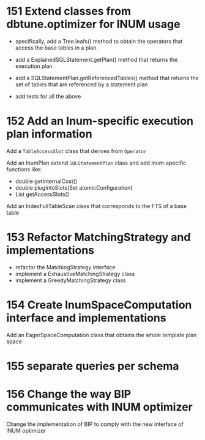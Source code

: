 # 151 Extend classes from dbtune.optimizer for INUM usage
    
 * specifically, add a Tree.leafs() method to obtain the operators that access the base tables in a 
 plan.

 * add a ExplainedSQLStatement.getPlan() method that returns the execution plan

 * add a SQLStatementPlan.getReferencedTables() method that returns the set of tables that are 
 referenced by a statement plan

 * add tests for all the above
 
# 152 Add an Inum-specific execution plan information

Add a `TableAccessSlot` class that derives from `Operator`

Add an InumPlan extend `SQLStatementPlan` class and add inum-specific functions like:

 * double getInternalCost()
 * double plugIntoSlots(Set<Index> atomicConfiguration)
 * List<TableAccessSlot> getAccessSlots()

Add an IndexFullTableScan class that corresponds to the FTS of a base table

# 153 Refactor MatchingStrategy and implementations

 * refactor the MatchingStrategy interface
 * implement a ExhaustiveMatchingStrategy class
 * implement a GreedyMatchingStrategy class

# 154 Create InumSpaceComputation interface and implementations

Add an EagerSpaceComputation class that obtains the whole template plan space

# 155 separate queries per schema

# 156 Change the way BIP communicates with INUM optimizer
Change the implementation of BIP to comply with the new interface of INUM optimizer